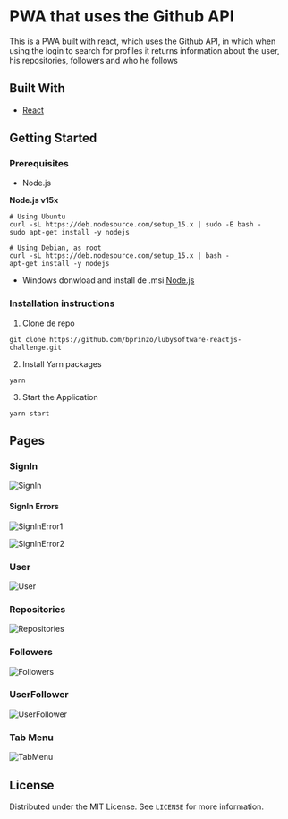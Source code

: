 
# PWA that uses the Github API

This is a PWA built with react, which uses the Github API, in which when using the login to search for profiles it returns information about the user, his repositories, followers and who he follows


## Built With

* [React](https://reactjs.org/)

## Getting Started

### Prerequisites

* Node.js

**Node.js v15x**

```
# Using Ubuntu
curl -sL https://deb.nodesource.com/setup_15.x | sudo -E bash -
sudo apt-get install -y nodejs

# Using Debian, as root
curl -sL https://deb.nodesource.com/setup_15.x | bash -
apt-get install -y nodejs

```
 * Windows donwload and install de .msi [Node.js](https://nodejs.org/en/)

### Installation instructions

1. Clone de repo

```git clone https://github.com/bprinzo/lubysoftware-reactjs-challenge.git```

2. Install Yarn packages

```
yarn
```
3. Start the Application
```
yarn start
```

## Pages
 
### SignIn

![SignIn](/SampleImages/SignIn.png)

#### SignIn Errors

![SignInError1](/SampleImages/SignInError1.png)

![SignInError2](/SampleImages/SignInError2.png)

### User

![User](/SampleImages/User.png)

### Repositories

![Repositories](/SampleImages/Repositories.png)

### Followers

![Followers](/SampleImages/Follower.png)


### UserFollower

![UserFollower](/SampleImages/UserFollower.png)

### Tab Menu

![TabMenu](/SampleImages/TabMenu.png)


## License
Distributed under the MIT License. See ```LICENSE``` for more information.
